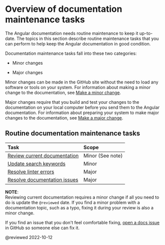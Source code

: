 # Overview of documentation maintenance tasks

The Angular documentation needs routine maintenance to keep it up-to-date.
The topics in this section describe routine maintenance tasks that you can perform to help keep the Angular documentation in good condition.

Documentation maintenance tasks fall into these two categories:

* Minor changes

* Major changes

Minor changes can be made in the GitHub site without the need to load any software or tools on your system.
For information about making a minor change to the documentation, see [Make a minor change](guide/contributors-guide-overview#make-a-minor-change).

Major changes require that you build and test your changes to the documentation on your local computer before you send them to the Angular documentation.
For information about preparing your system to make major changes to the documentation, see [Make a major change](guide/contributors-guide-overview#make-a-major-change).

## Routine documentation maintenance tasks

| Task | Scope |
| :--- | :---- |
| [Review current documentation](guide/reviewing-content) | Minor (See note) |
| [Update search keywords](guide/updating-search-keywords) | Minor |
| [Resolve linter errors](guide/docs-lint-errors) | Major |
| [Resolve documentation issues](guide/doc-select-issue) | Major |

<div class="alert is-helpful">

**NOTE**: <br />
Reviewing current documentation requires a minor change if all you need to do is update the `@reviewed`   date.
If you find a minor problem with a documentation topic, such as a typo, fixing it during your review is also a minor change.

If you find an issue that you don't feel comfortable fixing, [open a docs issue](https://github.com/angular/angular/issues/new?assignees=&labels=&template=3-docs-bug.yaml) in GitHub so someone else can fix it.

</div>

<!-- links -->

<!-- external links -->

<!-- end links -->

@reviewed 2022-10-12